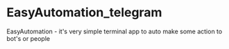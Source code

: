 # EasyAutomation_telegram
EasyAutomation - it's very simple terminal app to auto make some action to bot's or people
